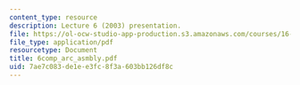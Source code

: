 ```yaml
---
content_type: resource
description: Lecture 6 (2003) presentation.
file: https://ol-ocw-studio-app-production.s3.amazonaws.com/courses/16-01-unified-engineering-i-ii-iii-iv-fall-2005-spring-2006/7ae7c083de1ee3fc8f3a603bb126df8c_6comp_arc_asmbly.pdf
file_type: application/pdf
resourcetype: Document
title: 6comp_arc_asmbly.pdf
uid: 7ae7c083-de1e-e3fc-8f3a-603bb126df8c
---
```

